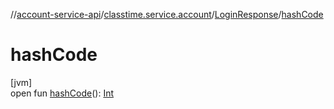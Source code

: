 //[account-service-api](../../../index.md)/[classtime.service.account](../index.md)/[LoginResponse](index.md)/[hashCode](hash-code.md)

# hashCode

[jvm]\
open fun [hashCode](hash-code.md)(): [Int](https://kotlinlang.org/api/latest/jvm/stdlib/kotlin/-int/index.html)
